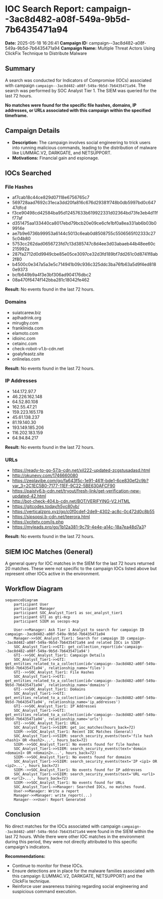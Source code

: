 # IOC Search Report: campaign--3ac8d482-a08f-549a-9b5d-7b6435471a94

**Date:** 2025-05-18 16:26:41
**Campaign ID:** campaign--3ac8d482-a08f-549a-9b5d-7b6435471a94
**Campaign Name:** Multiple Threat Actors Using ClickFix Technique to Distribute Malware

## Summary

A search was conducted for Indicators of Compromise (IOCs) associated with campaign `campaign--3ac8d482-a08f-549a-9b5d-7b6435471a94`. The search was performed by SOC Analyst Tier 1. The SIEM was queried for the last 72 hours.

**No matches were found for the specific file hashes, domains, IP addresses, or URLs associated with this campaign within the specified timeframe.**

## Campaign Details

- **Description:** The campaign involves social engineering to trick users into running malicious commands, leading to the distribution of malware like LUMMAC.V2, DARKGATE, and NETSUPPORT.
- **Motivations:** Financial gain and espionage.

## IOCs Searched

### File Hashes

- af7cab18c44ce829d07118e6756765c7
- 569728aad7692c31eca3dd20fa816c676d29381f748b0db5997bd0c64747dfcd
- f3ce90498cd42584ba95d12457633b619922331d02364bd73fe3eb4d11ff77af
- d351475aa133440ca8017ebd79bcb20e09ce6cfe1bf0a8ea331ab6b03b09914e
- ae7b9e6736b99953a6144c5013c6eab0d8508755c5506565f02333c275c04b80
- 5753cc262dad0656723fd7c13d385747c8d4ee3d03abaeb44b48ee60c215992a
- 287fa2712d0d9949cbe85e05ce3097ce32d3fd189bf7dd261c0d8741f8ab2f80
- b4500c0e347a5a3e5c714941b09c936c325ddc3ba76fb63a5d9f4ed8180e9373
- bcfb649b9a4f3e3bf306ad904176dbc2
- 08a470f6474f142bba281c18042fe462

**Result:** No events found in the last 72 hours.

### Domains

- suiatcarew.biz
- aplhadrink.org
- mirugby.com
- franklinida.com
- elamoto.com
- idioinc.com
- cetainc.com
- check-robot-v1.b-cdn.net
- goalyfeastz.site
- onlinelas.com

**Result:** No events found in the last 72 hours.

### IP Addresses

- 144.172.97.7
- 46.226.162.148
- 64.52.80.108
- 162.55.47.21
- 159.223.165.178
- 45.61.138.237
- 81.19.140.30
- 193.149.185.206
- 116.202.183.159
- 64.94.84.217

**Result:** No events found in the last 72 hours.

### URLs

- https://ready-to-go-57.b-cdn.net/xil222-updated-zcgstusadasd.html
- http://okunevv.com/1746660080
- https://zeplavibe.com/go/fa643f5c-1e91-461f-bde1-6ce830ef2c9b?var_3=2C1EC5B0-7177-11EF-9C22-5BE630AFCF90
- https://paisty6.b-cdn.net/tryout/fresh-link/get-verification-new-updated-42.html
- http://bot-check-404.b-cdn.net/BOT/VERIFYING-V2.HTML
- https://gitcodes.today/h5yc80yb/
- https://verticalzpro.xyz/go/c0f0cdef-2de9-4302-ac8c-0c472d0c8b55
- https://sipsopsi.b-cdn.net/teerora.html
- https://xcitetv.com/js.php
- https://myleads.pro/go/1b12a381-9c79-4e4e-a14c-18a7ea48d7a3?

**Result:** No events found in the last 72 hours.

## SIEM IOC Matches (General)

A general query for IOC matches in the SIEM for the last 72 hours returned 20 matches. These were not specific to the campaign IOCs listed above but represent other IOCs active in the environment.

## Workflow Diagram

```{mermaid}
sequenceDiagram
    participant User
    participant Manager
    participant SOC_Analyst_Tier1 as soc_analyst_tier1
    participant GTI as gti-mcp
    participant SIEM as secops-mcp

    User->>Manager: Ask Tier 1 Analyst to search for campaign ID campaign--3ac8d482-a08f-549a-9b5d-7b6435471a94
    Manager->>SOC_Analyst_Tier1: Search for campaign ID campaign--3ac8d482-a08f-549a-9b5d-7b6435471a94 and related IOCs in SIEM
    SOC_Analyst_Tier1->>GTI: get_collection_report(id='campaign--3ac8d482-a08f-549a-9b5d-7b6435471a94')
    GTI-->>SOC_Analyst_Tier1: Campaign Details
    SOC_Analyst_Tier1->>GTI: get_entities_related_to_a_collection(id='campaign--3ac8d482-a08f-549a-9b5d-7b6435471a94', relationship_name='files')
    GTI-->>SOC_Analyst_Tier1: File Hashes
    SOC_Analyst_Tier1->>GTI: get_entities_related_to_a_collection(id='campaign--3ac8d482-a08f-549a-9b5d-7b6435471a94', relationship_name='domains')
    GTI-->>SOC_Analyst_Tier1: Domains
    SOC_Analyst_Tier1->>GTI: get_entities_related_to_a_collection(id='campaign--3ac8d482-a08f-549a-9b5d-7b6435471a94', relationship_name='ip_addresses')
    GTI-->>SOC_Analyst_Tier1: IP Addresses
    SOC_Analyst_Tier1->>GTI: get_entities_related_to_a_collection(id='campaign--3ac8d482-a08f-549a-9b5d-7b6435471a94', relationship_name='urls')
    GTI-->>SOC_Analyst_Tier1: URLs
    SOC_Analyst_Tier1->>SIEM: get_ioc_matches(hours_back=72)
    SIEM-->>SOC_Analyst_Tier1: Recent IOC Matches (General)
    SOC_Analyst_Tier1->>SIEM: search_security_events(text='file hash <hash1> OR <hash2>...', hours_back=72)
    SIEM-->>SOC_Analyst_Tier1: No events found for file hashes
    SOC_Analyst_Tier1->>SIEM: search_security_events(text='domain <domain1> OR <domain2>...', hours_back=72)
    SIEM-->>SOC_Analyst_Tier1: No events found for domains
    SOC_Analyst_Tier1->>SIEM: search_security_events(text='IP <ip1> OR <ip2>...', hours_back=72)
    SIEM-->>SOC_Analyst_Tier1: No events found for IP addresses
    SOC_Analyst_Tier1->>SIEM: search_security_events(text='URL <url1> OR <url2>...', hours_back=72)
    SIEM-->>SOC_Analyst_Tier1: No events found for URLs
    SOC_Analyst_Tier1->>Manager: Searched IOCs, no matches found.
    User->>Manager: Write a report
    Manager->>Manager: write_report(...)
    Manager-->>User: Report Generated
```

## Conclusion

No direct matches for the IOCs associated with campaign `campaign--3ac8d482-a08f-549a-9b5d-7b6435471a94` were found in the SIEM within the last 72 hours. While there were other IOC matches in the environment during this period, they were not directly attributed to this specific campaign's indicators.

**Recommendations:**

- Continue to monitor for these IOCs.
- Ensure detections are in place for the malware families associated with this campaign (LUMMAC.V2, DARKGATE, NETSUPPORT) and the ClickFix technique.
- Reinforce user awareness training regarding social engineering and suspicious command execution.
